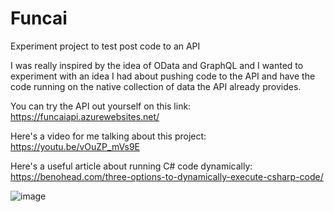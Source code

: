 # Funcai
Experiment project to test post code to an API

I was really inspired by the idea of OData and GraphQL and I wanted to experiment with an idea I had about pushing code to the API and have the code running on the native collection of data the API already provides.

You can try the API out yourself on this link:
https://funcaiapi.azurewebsites.net/

Here's a video for me talking about this project:
https://youtu.be/vOuZP_mVs9E

Here's a useful article about running C# code dynamically:
https://benohead.com/three-options-to-dynamically-execute-csharp-code/


![image](https://user-images.githubusercontent.com/1453985/52326204-acaa7500-299c-11e9-9857-1a8fdecaa5b8.png)


